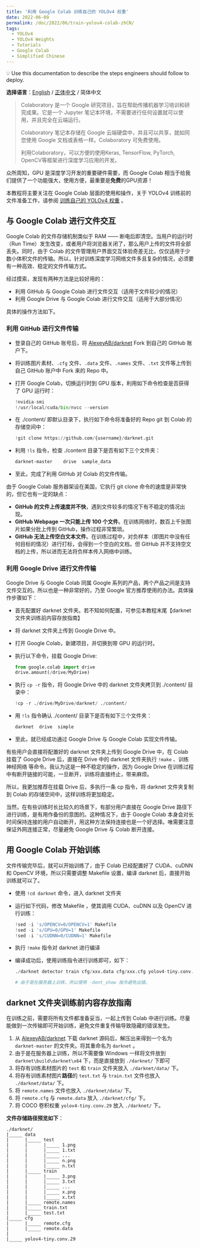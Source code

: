 ```yaml
---
title: '利用 Google Colab 训练自己的 YOLOv4 权重'
date: 2022-06-09
permalink: /doc/2022/06/train-yolov4-colab-zhCN/
tags:
  - YOLOv4
  - YOLOv4 Weights
  - Tutorials
  - Google Colab
  - Simplified Chinese
---
```


<aside>
💡 Use this documentation to describe the steps engineers should follow to deploy.
</aside>



**选择语言**：[English](https://marc0cheung.github.io/doc/2022/06/train-yolov4-colab/) / [正体中文](https://marc0cheung.github.io/doc/2022/06/train-yolov4-colab-zhHK/) / 简体中文



> Colaboratory 是一个 Google 研究项目，旨在帮助传播机器学习培训和研究成果。它是一个 Jupyter 笔记本环境，不需要进行任何设置就可以使用，并且完全在云端运行。
>
> Colaboratory 笔记本存储在 Google 云端硬盘中，并且可以共享，就如同您使用 Google 文档或表格一样。Colaboratory 可免费使用。
>
> 利用Colaboratory，可以方便的使用Keras, TensorFlow, PyTorch, OpenCV等框架进行深度学习应用的开发。

众所周知，GPU 是深度学习开发的重要硬件需要，而 Google Colab 相当于给我们提供了一个功能强大，使用方便，最重要是**免费**的GPU资源！



本教程将主要关注在 Google Colab 层面的使用和操作，关于 YOLOv4 训练前的文件准备工作，请参阅 [训练自己的 YOLOv4 权重](https://marc0cheung.github.io/doc/2022/06/train-yolov4-weights-zhCN/) 。



## 与 Google Colab 进行文件交互

Google Colab 的文件存储机制类似于 RAM —— 断电后即清空。当用户的运行时（Run Time）发生改变，或者用户将浏览器关闭了，那么用户上传的文件将全部丢失。同时，由于 Colab 的文件管理用户界面交互体验奇差无比，仅仅适用于少数小体积文件的传输。所以，针对训练深度学习网络文件多且复杂的情况，必须要有一种高效、稳定的文件传输方式。

经过摸索，发现有两种方法是比较好用的：

- 利用 GitHub 与 Google Colab 进行文件交互（适用于文件较少的情况）
- 利用 Google Drive 与 Google Colab 进行文件交互（适用于大部分情况）

具体的操作方法如下。



### 利用 GitHub 进行文件传输

- 登录自己的 GitHub 账号后，将 [AlexeyAB/darknet](https://github.com/AlexeyAB/darknet/) Fork 到自己的 GitHub 账户下。

- 将训练图片素材、`.cfg` 文件、`.data` 文件、`.names` 文件、`.txt` 文件等上传到自己 GitHub 账户中 Fork 来的 Repo 中。

- 打开 Google Colab，切换运行时到 GPU 版本，利用如下命令检查是否获得了 GPU 运行时：

  ```python
  !nvidia-smi
  !/usr/local/cuda/bin/nvcc --version
  ```

- 在 ./content/ 即默认目录下，执行如下命令将准备好的 Repo git 到 Colab 的 存储空间中：

  ```python
  !git clone https://github.com/{username}/darknet.git
  ```

- 利用 `!ls` 指令，检查 ./content 目录下是否有如下三个文件夹：

  ```bash
  darknet-master	drive  sample_data
  ```

- 至此，完成了利用 GitHub 对 Colab 的文件传输。

由于 Google Colab 服务器架设在美国，它执行 git clone 命令的速度是非常快的，但它也有一定的缺点：

- **GitHub 的文件上传速度并不快**，遇到文件较多的情况下有不稳定的情况出现。
- **GitHub Webpage 一次只能上传 100 个文件**。在训练网络时，数百上千张图片如果分批上传到 GitHub，操作过程非常繁琐。
- **GitHub 无法上传空白文本文件**。在训练过程中，对负样本（即图片中没有任何目标的情况）进行打标，会得到一个空白的文档，但 GitHub 并不支持空文档的上传，所以进而无法将负样本传入网络中训练。



### 利用 Google Drive 进行文件传输

Google Drive 与 Google Colab 同属 Google 系列的产品，两个产品之间是支持文件交互的。所以也是一种非常好的，乃至 Google 官方推荐使用的办法。具体操作步骤如下：

- 首先配置好 darknet 文件夹。若不知如何配置，可参见本教程末尾【darknet 文件夹训练前内容存放指南】

- 将 darknet 文件夹上传到 Google Drive 中。

- 打开 Google Colab，新建项目，并切换到带 GPU 的运行时。

- 执行以下命令，挂载 Google Drive: 

  ```python
  from google.colab import drive
  drive.amount(/drive/MyDrive)
  ```

- 执行 `cp -r` 指令，将 Google Drive 中的 darknet 文件夹拷贝到 ./content/ 目录中：

  ```python
  !cp -r ./drive/MyDrive/darknet/ ./content/
  ```

  

- 用 `!ls` 指令确认 ./content/ 目录下是否有如下三个文件夹：

  ```python
  darknet  drive  simple
  ```

- 至此，就已经成功通过 Google Drive 与 Google Colab 实现文件传输。



有些用户会直接将配置好的 darknet 文件夹上传到 Google Drive 中，在 Colab 挂载了 Google Drive 后，直接在 Drive 中的 darknet 文件夹执行 `!make` 、训练神经网络 等命令。我认为这是一种不稳定的操作，因为 Google Drive 在训练过程中有断开链接的可能，一旦断开，训练将直接终止，带来麻烦。

所以，我更加推荐在挂载 Drive 后，多执行一条 cp 指令，将 darknet 文件夹复制到 Colab 的存储空间中，这样训练将更加稳定。

当然，在有些训练时长比较久的场景下，有部分用户直接在 Google Drive 路径下进行训练，是有用作备份的意图的。这种情况下，由于 Google Colab 本身会对长时间保持连接的用户自动断开，用这种方法保持连接也是一个好选择。唯需要注意保证外网连接正常，尽量避免 Google Drive 与 Colab 断开连接。



## 用 Google Colab 开始训练

文件传输完毕后，就可以开始训练了，由于 Colab 已经配置好了 CUDA、cuDNN 和 OpenCV 环境，所以只需要调整 Makefile 设置，编译 darknet 后，直接开始训练就可以了。

- 使用 `!cd darknet` 命令，进入 darknet 文件夹

- 运行如下代码，修改 Makefile ，使其调用 CUDA、cuDNN 以及 OpenCV 进行训练：

  ```python
  !sed -i 's/OPENCV=0/OPENCV=1' Makefile
  !sed -i 's/GPU=0/GPU=1' Makefile
  !sed -i 's/CUDNN=0/CUDNN=1' Makefile
  ```

- 执行 `!make` 指令对 darknet 进行编译

- 编译成功后，使用训练指令进行训练即可，如下：

  ```python
  ./darknet detector train cfg/xxx.data cfg/xxx.cfg yolov4-tiny.conv.29 -dont_show
  
  # 由于是在服务器上训练，所以使用 -dont_show 指令避免出错。
  ```

  



## darknet 文件夹训练前内容存放指南

在训练之前，需要将所有文件都准备妥当，一起上传到 Colab 中进行训练。尽量能做到一次传输即可开始训练，避免文件重复传输导致隐藏的错误发生。

1. 从  [AlexeyAB/darknet](https://github.com/AlexeyAB/darknet/) 下载 darknet 源码后，解压出来得到一个名为 `darknet-master` 的文件夹。将其重命名为 `darknet` 。
2. 由于是在服务器上训练，所以不需要像 Windows 一样将文件放到 `darknet\build\darknet\x64` 下，而是直接放到 `./darknet/` 下即可
3. 将存有训练素材图片的 `test` 和 `train` 文件夹放入 `./darknet/data/` 下。
4. 将存有训练素材图片**路径**的 `test.txt` 与 `train.txt` 文件也放入 `./darknet/data/` 下。
5. 将 `remote.names` 文件也放入 `./darknet/data/` 下。
6. 将 `remote.cfg` 与 `remote.data` 放入 `./darknet/cfg/` 下。
7. 将 COCO 卷积权重 `yolov4-tiny.conv.29` 放入 `./darknet/` 下。



**文件存储路径预览如下**：

```
./darknet/
|_____ data
|      |_____ test
|      |      |_____ 1.png
|      |      |_____ 1.txt
|      |      |_____ ...
|      |      |_____ n.png
|      |      |_____ n.txt
|      |_____ train
|      |      |_____ 3.png
|      |      |_____ 3.txt
|      |      |_____ ...
|      |      |_____ x.png
|      |      |_____ x.txt
|      |_____ remote.names
|      |_____ train.txt
|      |_____ test.txt
|_____ cfg
|      |_____ remote.cfg
|      |_____ remote.data
|
|_____ yolov4-tiny.conv.29
```



